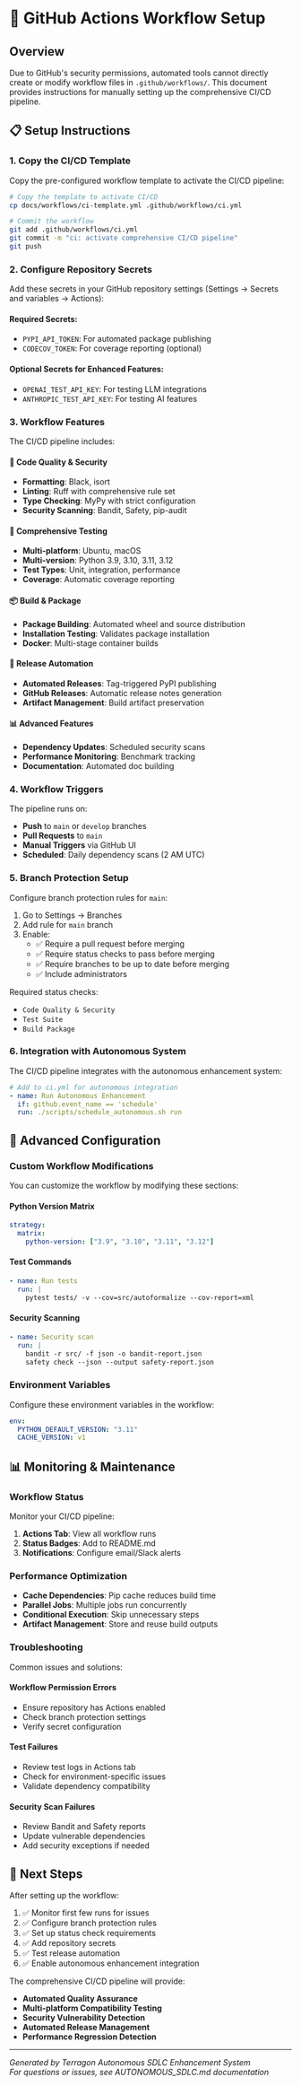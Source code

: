 # 🚀 GitHub Actions Workflow Setup

## Overview

Due to GitHub's security permissions, automated tools cannot directly create or modify workflow files in `.github/workflows/`. This document provides instructions for manually setting up the comprehensive CI/CD pipeline.

## 📋 Setup Instructions

### 1. Copy the CI/CD Template

Copy the pre-configured workflow template to activate the CI/CD pipeline:

```bash
# Copy the template to activate CI/CD
cp docs/workflows/ci-template.yml .github/workflows/ci.yml

# Commit the workflow
git add .github/workflows/ci.yml
git commit -m "ci: activate comprehensive CI/CD pipeline"
git push
```

### 2. Configure Repository Secrets

Add these secrets in your GitHub repository settings (Settings → Secrets and variables → Actions):

#### Required Secrets:
- `PYPI_API_TOKEN`: For automated package publishing
- `CODECOV_TOKEN`: For coverage reporting (optional)

#### Optional Secrets for Enhanced Features:
- `OPENAI_TEST_API_KEY`: For testing LLM integrations
- `ANTHROPIC_TEST_API_KEY`: For testing AI features

### 3. Workflow Features

The CI/CD pipeline includes:

#### 🔧 **Code Quality & Security**
- **Formatting**: Black, isort
- **Linting**: Ruff with comprehensive rule set
- **Type Checking**: MyPy with strict configuration
- **Security Scanning**: Bandit, Safety, pip-audit

#### 🧪 **Comprehensive Testing**
- **Multi-platform**: Ubuntu, macOS
- **Multi-version**: Python 3.9, 3.10, 3.11, 3.12
- **Test Types**: Unit, integration, performance
- **Coverage**: Automatic coverage reporting

#### 📦 **Build & Package**
- **Package Building**: Automated wheel and source distribution
- **Installation Testing**: Validates package installation
- **Docker**: Multi-stage container builds

#### 🚀 **Release Automation**
- **Automated Releases**: Tag-triggered PyPI publishing
- **GitHub Releases**: Automatic release notes generation
- **Artifact Management**: Build artifact preservation

#### 📊 **Advanced Features**
- **Dependency Updates**: Scheduled security scans
- **Performance Monitoring**: Benchmark tracking
- **Documentation**: Automated doc building

### 4. Workflow Triggers

The pipeline runs on:
- **Push** to `main` or `develop` branches
- **Pull Requests** to `main`
- **Manual Triggers** via GitHub UI
- **Scheduled**: Daily dependency scans (2 AM UTC)

### 5. Branch Protection Setup

Configure branch protection rules for `main`:

1. Go to Settings → Branches
2. Add rule for `main` branch
3. Enable:
   - ✅ Require a pull request before merging
   - ✅ Require status checks to pass before merging
   - ✅ Require branches to be up to date before merging
   - ✅ Include administrators

Required status checks:
- `Code Quality & Security`
- `Test Suite`
- `Build Package`

### 6. Integration with Autonomous System

The CI/CD pipeline integrates with the autonomous enhancement system:

```yaml
# Add to ci.yml for autonomous integration
- name: Run Autonomous Enhancement
  if: github.event_name == 'schedule'
  run: ./scripts/schedule_autonomous.sh run
```

## 🔧 Advanced Configuration

### Custom Workflow Modifications

You can customize the workflow by modifying these sections:

#### Python Version Matrix
```yaml
strategy:
  matrix:
    python-version: ["3.9", "3.10", "3.11", "3.12"]
```

#### Test Commands
```yaml
- name: Run tests
  run: |
    pytest tests/ -v --cov=src/autoformalize --cov-report=xml
```

#### Security Scanning
```yaml
- name: Security scan
  run: |
    bandit -r src/ -f json -o bandit-report.json
    safety check --json --output safety-report.json
```

### Environment Variables

Configure these environment variables in the workflow:

```yaml
env:
  PYTHON_DEFAULT_VERSION: "3.11"
  CACHE_VERSION: v1
```

## 📊 Monitoring & Maintenance

### Workflow Status

Monitor your CI/CD pipeline:

1. **Actions Tab**: View all workflow runs
2. **Status Badges**: Add to README.md
3. **Notifications**: Configure email/Slack alerts

### Performance Optimization

- **Cache Dependencies**: Pip cache reduces build time
- **Parallel Jobs**: Multiple jobs run concurrently  
- **Conditional Execution**: Skip unnecessary steps
- **Artifact Management**: Store and reuse build outputs

### Troubleshooting

Common issues and solutions:

#### Workflow Permission Errors
- Ensure repository has Actions enabled
- Check branch protection settings
- Verify secret configuration

#### Test Failures
- Review test logs in Actions tab
- Check for environment-specific issues
- Validate dependency compatibility

#### Security Scan Failures
- Review Bandit and Safety reports
- Update vulnerable dependencies
- Add security exceptions if needed

## 🎯 Next Steps

After setting up the workflow:

1. ✅ Monitor first few runs for issues
2. ✅ Configure branch protection rules
3. ✅ Set up status check requirements
4. ✅ Add repository secrets
5. ✅ Test release automation
6. ✅ Enable autonomous enhancement integration

The comprehensive CI/CD pipeline will provide:
- **Automated Quality Assurance**
- **Multi-platform Compatibility Testing**
- **Security Vulnerability Detection**
- **Automated Release Management**
- **Performance Regression Detection**

---

*Generated by Terragon Autonomous SDLC Enhancement System*  
*For questions or issues, see AUTONOMOUS_SDLC.md documentation*